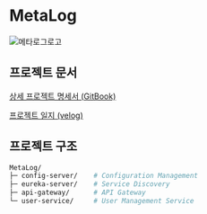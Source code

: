 # MetaLog
![메타로그로고](https://github.com/user-attachments/assets/a7c72e3b-c211-4c73-9942-e9b52c25a701)

## 프로젝트 문서
[상세 프로젝트 명세서 (GitBook)](https://nanayah99s-organization.gitbook.io/meta-for-real)

[프로젝트 일지 (velog)](https://velog.io/@nanayah99/series/MetaLog-%EC%9D%BC%EC%A7%80)

## 프로젝트 구조
```bash
MetaLog/
├─ config-server/    # Configuration Management
├─ eureka-server/    # Service Discovery
├─ api-gateway/      # API Gateway
└─ user-service/     # User Management Service